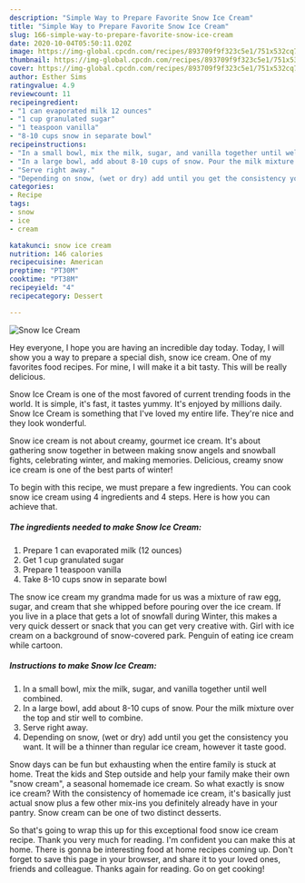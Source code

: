 ```yaml
---
description: "Simple Way to Prepare Favorite Snow Ice Cream"
title: "Simple Way to Prepare Favorite Snow Ice Cream"
slug: 166-simple-way-to-prepare-favorite-snow-ice-cream
date: 2020-10-04T05:50:11.020Z
image: https://img-global.cpcdn.com/recipes/893709f9f323c5e1/751x532cq70/snow-ice-cream-recipe-main-photo.jpg
thumbnail: https://img-global.cpcdn.com/recipes/893709f9f323c5e1/751x532cq70/snow-ice-cream-recipe-main-photo.jpg
cover: https://img-global.cpcdn.com/recipes/893709f9f323c5e1/751x532cq70/snow-ice-cream-recipe-main-photo.jpg
author: Esther Sims
ratingvalue: 4.9
reviewcount: 11
recipeingredient:
- "1 can evaporated milk 12 ounces"
- "1 cup granulated sugar"
- "1 teaspoon vanilla"
- "8-10 cups snow in separate bowl"
recipeinstructions:
- "In a small bowl, mix the milk, sugar, and vanilla together until well combined."
- "In a large bowl, add about 8-10 cups of snow. Pour the milk mixture over the top and stir well to combine."
- "Serve right away."
- "Depending on snow, (wet or dry) add until you get the consistency you want. It will be a thinner than regular ice cream, however it taste good."
categories:
- Recipe
tags:
- snow
- ice
- cream

katakunci: snow ice cream 
nutrition: 146 calories
recipecuisine: American
preptime: "PT30M"
cooktime: "PT38M"
recipeyield: "4"
recipecategory: Dessert

---
```



![Snow Ice Cream](https://img-global.cpcdn.com/recipes/893709f9f323c5e1/751x532cq70/snow-ice-cream-recipe-main-photo.jpg)

Hey everyone, I hope you are having an incredible day today. Today, I will show you a way to prepare a special dish, snow ice cream. One of my favorites food recipes. For mine, I will make it a bit tasty. This will be really delicious.

Snow Ice Cream is one of the most favored of current trending foods in the world. It is simple, it's fast, it tastes yummy. It's enjoyed by millions daily. Snow Ice Cream is something that I've loved my entire life. They're nice and they look wonderful.

Snow ice cream is not about creamy, gourmet ice cream. It&#39;s about gathering snow together in between making snow angels and snowball fights, celebrating winter, and making memories. Delicious, creamy snow ice cream is one of the best parts of winter!


To begin with this recipe, we must prepare a few ingredients. You can cook snow ice cream using 4 ingredients and 4 steps. Here is how you can achieve that.

<!--inarticleads1-->

##### The ingredients needed to make Snow Ice Cream:

1. Prepare 1 can evaporated milk (12 ounces)
1. Get 1 cup granulated sugar
1. Prepare 1 teaspoon vanilla
1. Take 8-10 cups snow in separate bowl


The snow ice cream my grandma made for us was a mixture of raw egg, sugar, and cream that she whipped before pouring over the ice cream. If you live in a place that gets a lot of snowfall during Winter, this makes a very quick dessert or snack that you can get very creative with. Girl with ice cream on a background of snow-covered park. Penguin of eating ice cream while cartoon. 

<!--inarticleads2-->

##### Instructions to make Snow Ice Cream:

1. In a small bowl, mix the milk, sugar, and vanilla together until well combined.
1. In a large bowl, add about 8-10 cups of snow. Pour the milk mixture over the top and stir well to combine.
1. Serve right away.
1. Depending on snow, (wet or dry) add until you get the consistency you want. It will be a thinner than regular ice cream, however it taste good.


Snow days can be fun but exhausting when the entire family is stuck at home. Treat the kids and Step outside and help your family make their own &#34;snow cream&#34;, a seasonal homemade ice cream. So what exactly is snow ice cream? With the consistency of homemade ice cream, it&#39;s basically just actual snow plus a few other mix-ins you definitely already have in your pantry. Snow cream can be one of two distinct desserts. 

So that's going to wrap this up for this exceptional food snow ice cream recipe. Thank you very much for reading. I'm confident you can make this at home. There is gonna be interesting food at home recipes coming up. Don't forget to save this page in your browser, and share it to your loved ones, friends and colleague. Thanks again for reading. Go on get cooking!
